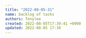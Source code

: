 ```yaml
---
title: "2022-08-05-31"
name: backlog of tasks
authors: Tonylee
created: 2022-08-05T17:39:41 +0900
updated: 2022-08-05 17:39
---
```


## 


